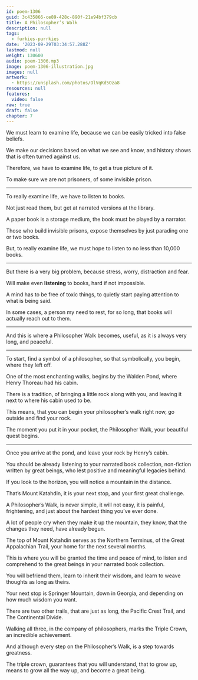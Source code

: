 ```yaml
---
id: poem-1306
guid: 3c435866-ce89-428c-890f-21e94bf379cb
title: A Philosopher’s Walk
description: null
tags:
  - furkies-purrkies
date: '2023-09-29T03:34:57.288Z'
lastmod: null
weight: 130600
audio: poem-1306.mp3
image: poem-1306-illustration.jpg
images: null
artwork:
  - https://unsplash.com/photos/OlVqKd5Oza8
resources: null
features:
  video: false
raw: true
draft: false
chapter: 7
---
```


We must learn to examine life,
because we can be easily tricked into false beliefs.

We make our decisions based on what we see and know,
and history shows that is often turned against us.

Therefore, we have to examine life,
to get a true picture of it.

To make sure we are not prisoners,
of some invisible prison.

---

To really examine life,
we have to listen to books.

Not just read them,
but get at narrated versions at the library.

A paper book is a storage medium,
the book must be played by a narrator.

Those who build invisible prisons,
expose themselves by just parading one or two books.

But, to really examine life,
we must hope to listen to no less than 10,000 books.

---

But there is a very big problem,
because stress, worry, distraction and fear.

Will make even __listening__ to books,
hard if not impossible.

A mind has to be free of toxic things,
to quietly start paying attention to what is being said.

In some cases, a person my need to rest,
for so long, that books will actually reach out to them.

---

And this is where a Philosopher Walk becomes,
useful, as it is always very long, and peaceful.

---

To start, find a symbol of a philosopher,
so that symbolically, you begin, where they left off.

One of the most enchanting walks,
begins by the Walden Pond, where Henry Thoreau had his cabin.

There is a tradition, of bringing a little rock along with you,
and leaving it next to where his cabin used to be.

This means, that you can begin your philosopher’s walk right now,
go outside and find your rock.

The moment you put it in your pocket,
the Philosopher Walk, your beautiful quest begins.

---

Once you arrive at the pond,
and leave your rock by Henry’s cabin.

You should be already listening to your narrated book collection,
non-fiction written by great beings, who lest positive and meaningful legacies behind.

If you look to the horizon,
you will notice a mountain in the distance.

That’s Mount Katahdin,
it is your next stop, and your first great challenge.

A Philosopher’s Walk, is never simple, it will not easy,
it is painful, frightening, and just about the hardest thing you’ve ever done.

A lot of people cry when they make it up the mountain,
they know, that the changes they need, have already begun.

The top of Mount Katahdin serves as the Northern Terminus,
of the Great Appalachian Trail, your home for the next several months.

This is where you will be granted the time and peace of mind,
to listen and comprehend to the great beings in your narrated book collection.

You will befriend them, learn to inherit their wisdom,
and learn to weave thoughts as long as theirs.

Your next stop is Springer Mountain,
down in Georgia, and depending on how much wisdom you want.

There are two other trails, that are just as long,
the Pacific Crest Trail, and The Continental Divide.

Walking all three, in the company of philosophers,
marks the Triple Crown, an incredible achievement.

And although every step on the Philosopher’s Walk,
is a step towards greatness.

The triple crown, guarantees that you will understand,
that  to grow up, means to grow all the way up, and become a great being.
